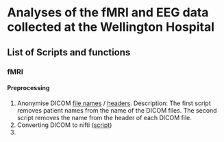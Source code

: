 # Analyses of the fMRI and EEG data collected at the Wellington Hospital

## List of Scripts and functions

### fMRI

#### Preprocessing
 
1) Anonymise DICOM [file names](https://github.com/Davi93/raindrop_analyses_fmri_eeg/blob/main/fmri/preprocessing/anonymise_data_fnames.ipynb) / [headers](https://github.com/Davi93/raindrop_analyses_fmri_eeg/blob/main/fmri/preprocessing/anonymise_data_headers.ipynb). 
Description: The first script removes patient names from the name of the DICOM files. The second script removes the name from the header of each DICOM file.
2) Converting DICOM to nifti ([script](https://github.com/Davi93/raindrop_analyses_fmri_eeg/blob/main/fmri/preprocessing/dicom_to_nifti.ipynb))
3) 
